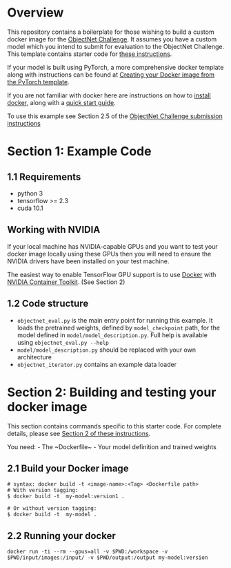 # Overview
This repository contains a boilerplate for those wishing to build a custom docker image for the [ObjectNet Challenge](https://eval.ai/web/challenges/challenge-page/726/overview). It assumes you have a custom model which you intend to submit for evaluation to the ObjectNet Challenge. This template contains starter code for [these instructions](https://abarbu.github.io/objectnet-challenge-doc-ibm-dev/dockerfile-from-scratch.html).

If your model is built using PyTorch, a more comprehensive docker template along with instructions can be found at [Creating your Docker image from the PyTorch template](https://abarbu.github.io/objectnet-challenge-doc-ibm-dev/dockerfile-from-template.html).

If you are not familiar with docker here are instructions on how to [install docker](https://docs.docker.com/install/), along with a [quick start guide](https://docs.docker.com/get-started/).

To use this example see Section 2.5 of the [ObjectNet Challenge submission instructions](https://abarbu.github.io/objectnet-challenge-doc-ibm-dev/dockerfile-from-scratch.html)

# Section 1: Example Code
## 1.1 Requirements
- python 3
- tensorflow >= 2.3
- cuda 10.1

## Working with NVIDIA
If your local machine has NVIDIA-capable GPUs and you want to test your docker image locally using these GPUs then you will need to ensure the NVIDIA drivers have been installed on your test machine.

The easiest way to enable TensorFlow GPU support is to use [Docker](https://www.tensorflow.org/install/docker) with [NVIDIA Container Toolkit](https://github.com/NVIDIA/nvidia-docker). (See Section 2)

## 1.2 Code structure
- `objectnet_eval.py` is the main entry point for running this example. It loads the pretrained weights, defined by `model_checkpoint` path, for the model defined in `model/model_description.py`. Full help is available using `objectnet_eval.py --help`
- `model/model_description.py` should be replaced with your own architecture
- `objectnet_iterator.py` contains an example data loader 

# Section 2: Building and testing your docker image
This section contains commands specific to this starter code. For complete details, please see [Section 2 of these instructions](https://abarbu.github.io/objectnet-challenge-doc-ibm-dev/dockerfile-from-scratch.html).

You need:
    - The ~Dockerfile~
    - Your model definition and trained weights

## 2.1 Build your Docker image
```
# syntax: docker build -t <image-name>:<Tag> <Dockerfile path>
# With version tagging:
$ docker build -t  my-model:version1 .

# Or without version tagging:
$ docker build -t  my-model .
```

## 2.2 Running your docker
```
docker run -ti --rm --gpus=all -v $PWD:/workspace -v $PWD/input/images:/input/ -v $PWD/output:/output my-model:version
```

